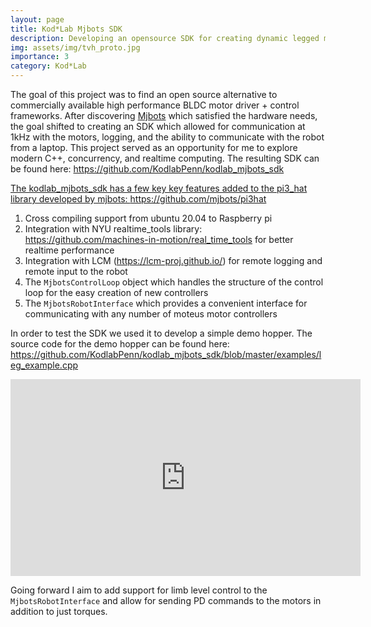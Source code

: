 ```yaml
---
layout: page
title: Kod*Lab Mjbots SDK
description: Developing an opensource SDK for creating dynamic legged machines using the Mjbots motor controllers
img: assets/img/tvh_proto.jpg
importance: 3
category: Kod*Lab
---
```


The goal of this project was to find an open source alternative to commercially
available high performance BLDC motor driver + control frameworks. After discovering
<a href="https://mjbots.com/">Mjbots</a> which satisfied the hardware needs, the goal
shifted to creating an SDK which allowed for communication at 1kHz with the motors, logging,
and the ability to communicate with the robot from a laptop. This project 
served as an opportunity for me to explore modern C++, concurrency, and realtime computing.
The resulting SDK can be found here: https://github.com/KodlabPenn/kodlab_mjbots_sdk
<a href="https://mjbots.com/"/>

The kodlab_mjbots_sdk has a few key key features added to the 
pi3_hat library developed by mjbots: https://github.com/mjbots/pi3hat
1. Cross compiling support from ubuntu 20.04 to Raspberry pi
2. Integration with NYU realtime_tools library: https://github.com/machines-in-motion/real_time_tools 
for better realtime performance
3. Integration with LCM (https://lcm-proj.github.io/) for remote logging and remote input to the robot
4.  The `MjbotsControlLoop` object which handles the structure of the control loop for
the easy creation of new controllers
5. The `MjbotsRobotInterface` which provides a convenient interface for communicating with any number
of moteus motor controllers 


In order to test the SDK we used it to develop a simple demo hopper. The
source code for the demo hopper can be found here: https://github.com/KodlabPenn/kodlab_mjbots_sdk/blob/master/examples/leg_example.cpp
 
 <div class="row">
     <div class="col-sm mt-3 mt-md-0">
        <iframe width="560" height="315" src="https://www.youtube.com/embed/9TqnH6Hkhok" title="YouTube video player" frameborder="0" allow="accelerometer; autoplay; clipboard-write; encrypted-media; gyroscope; picture-in-picture" allowfullscreen></iframe>
    </div>
</div>

Going forward I aim to add support for limb level control to the `MjbotsRobotInterface`
and allow for sending PD commands to the motors in addition to just torques.


